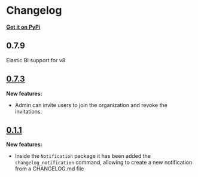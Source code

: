 # Changelog

**[Get it on PyPi](https://pypi.org/project/certego-saas/)**

## 0.7.9
Elastic BI support for v8

## [0.7.3](https://github.com/certego/certego-saas/releases/tag/0.1.1)

**New features:**
- Admin can invite users to join the organization and revoke the invitations.

## [0.1.1](https://github.com/certego/certego-saas/releases/tag/0.1.1)

**New features:**
- Inside the `Notification` package it has been added the `changelog_notification` command, allowing to create a new notification from a CHANGELOG.md file
